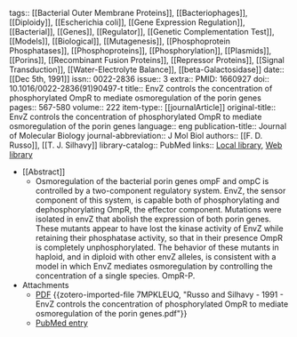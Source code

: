 tags:: [[Bacterial Outer Membrane Proteins]], [[Bacteriophages]], [[Diploidy]], [[Escherichia coli]], [[Gene Expression Regulation]], [[Bacterial]], [[Genes]], [[Regulator]], [[Genetic Complementation Test]], [[Models]], [[Biological]], [[Mutagenesis]], [[Phosphoprotein Phosphatases]], [[Phosphoproteins]], [[Phosphorylation]], [[Plasmids]], [[Porins]], [[Recombinant Fusion Proteins]], [[Repressor Proteins]], [[Signal Transduction]], [[Water-Electrolyte Balance]], [[beta-Galactosidase]]
date:: [[Dec 5th, 1991]]
issn:: 0022-2836
issue:: 3
extra:: PMID: 1660927
doi:: 10.1016/0022-2836(91)90497-t
title:: EnvZ controls the concentration of phosphorylated OmpR to mediate osmoregulation of the porin genes
pages:: 567-580
volume:: 222
item-type:: [[journalArticle]]
original-title:: EnvZ controls the concentration of phosphorylated OmpR to mediate osmoregulation of the porin genes
language:: eng
publication-title:: Journal of Molecular Biology
journal-abbreviation:: J Mol Biol
authors:: [[F. D. Russo]], [[T. J. Silhavy]]
library-catalog:: PubMed
links:: [Local library](zotero://select/library/items/ZUY32HY7), [Web library](https://www.zotero.org/users/6106196/items/ZUY32HY7)

- [[Abstract]]
	- Osmoregulation of the bacterial porin genes ompF and ompC is controlled by a two-component regulatory system. EnvZ, the sensor component of this system, is capable both of phosphorylating and dephosphorylating OmpR, the effector component. Mutations were isolated in envZ that abolish the expression of both porin genes. These mutants appear to have lost the kinase activity of EnvZ while retaining their phosphatase activity, so that in their presence OmpR is completely unphosphorylated. The behavior of these mutants in haploid, and in diploid with other envZ alleles, is consistent with a model in which EnvZ mediates osmoregulation by controlling the concentration of a single species. OmpR-P.
- Attachments
	- [PDF](zotero://select/library/items/7MPKLEUQ) {{zotero-imported-file 7MPKLEUQ, "Russo and Silhavy - 1991 - EnvZ controls the concentration of phosphorylated OmpR to mediate osmoregulation of the porin genes.pdf"}}
	- [PubMed entry](http://www.ncbi.nlm.nih.gov/pubmed/1660927)